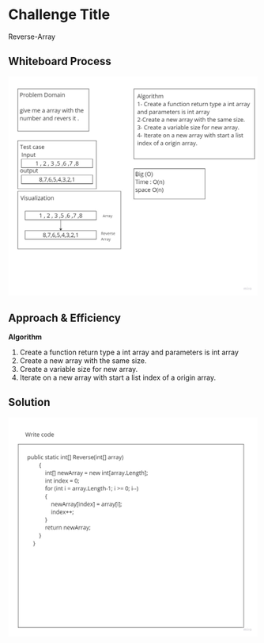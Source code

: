 # Challenge Title
Reverse-Array

## Whiteboard Process
![Whitebord](White-bord-Algo.jpg)

## Approach & Efficiency
**Algorithm**
1. Create a function return type a int array and parameters is int array
2. Create a new array with the same size.
3. Create a variable size for new array.
4. Iterate on a new array with start a list index of a origin array.
## Solution
![Whitebord](White-bord-Code.jpg)
